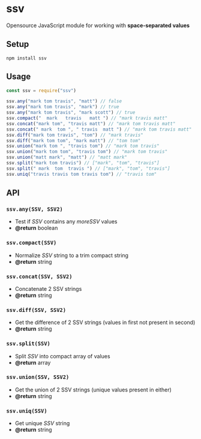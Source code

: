 # ssv
Opensource JavaScript module for working with <b>space-separated values</b>

## Setup

```
npm install ssv
```

## Usage


```js
const ssv = require("ssv")
```

```js
ssv.any("mark tom travis", "matt") // false
ssv.any("mark tom travis", "mark") // true
ssv.any("mark tom travis", "mark scott") // true
ssv.compact("  mark   travis   matt ") // "mark travis matt"
ssv.concat("mark tom", "travis matt") // "mark tom travis matt"
ssv.concat(" mark  tom ", " travis  matt ") // "mark tom travis matt"
ssv.diff("mark tom travis", "tom") // "mark travis"
ssv.diff("mark tom tom", "mark matt") // "tom tom"
ssv.union("mark tom ", "travis tom") // "mark tom travis"
ssv.union("mark tom tom", "travis tom") // "mark tom travis"
ssv.union("matt mark", "matt") // "matt mark"
ssv.split("mark tom travis") // ["mark", "tom", "travis"]
ssv.split(" mark  tom  travis ") // ["mark", "tom", "travis"]
ssv.uniq("travis travis tom travis tom") // "travis tom"
```

## API

### `ssv.any(SSV, SSV2)`
- Test if <var>SSV</var> contains any <var>moreSSV</var> values
- **@return** boolean

### `ssv.compact(SSV)`
- Normalize <var>SSV</var> string to a trim compact string
- **@return** string

### `ssv.concat(SSV, SSV2)`
- Concatenate 2 SSV strings
- **@return** string

### `ssv.diff(SSV, SSV2)`
- Get the difference of 2 SSV strings (values in first not present in second)
- **@return** string

### `ssv.split(SSV)`
- Split <var>SSV</var> into compact array of values
- **@return** array

### `ssv.union(SSV, SSV2)`
- Get the union of 2 SSV strings (unique values present in either)
- **@return** string

### `ssv.uniq(SSV)`
- Get unique <var>SSV</var> string
- **@return** string
